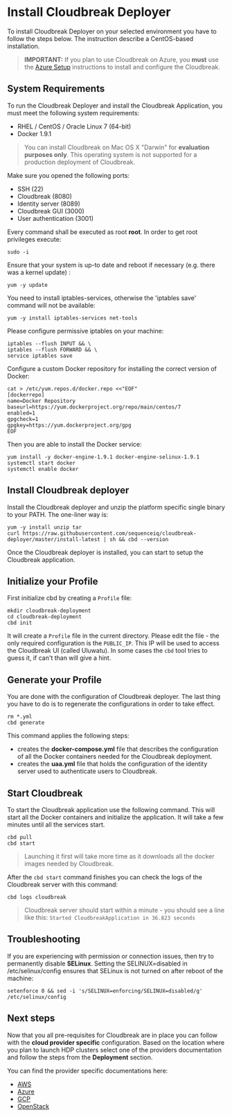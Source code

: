 # Install Cloudbreak Deployer

To install Cloudbreak Deployer on your selected environment you have to follow the steps below. The instruction describe a CentOS-based installation.

> **IMPORTANT:** If you plan to use Cloudbreak on Azure, you **must** use the [Azure Setup](azure.md) instructions to install and configure the Cloudbreak.

## System Requirements

To run the Cloudbreak Deployer and install the Cloudbreak Application, you must meet the following system requirements:

 * RHEL / CentOS / Oracle Linux 7 (64-bit)
 * Docker 1.9.1

> You can install Cloudbreak on Mac OS X "Darwin" for **evaluation purposes only**. This operating system is not supported for a production deployment of Cloudbreak.

Make sure you opened the following ports:

 * SSH (22)
 * Cloudbreak (8080)
 * Identity server (8089)
 * Cloudbreak GUI (3000)
 * User authentication (3001)

Every command shall be executed as root **root**. In order to get root privileges execute:

```
sudo -i
```

Ensure that your system is up-to date and reboot if necessary (e.g. there was a kernel update)  :

```
yum -y update
```

You need to install iptables-services, otherwise the 'iptables save' command will not be available:

```
yum -y install iptables-services net-tools
```

Please configure permissive iptables on your machine:

```
iptables --flush INPUT && \
iptables --flush FORWARD && \
service iptables save
```

Configure a custom Docker repository for installing the correct version of Docker:

```
cat > /etc/yum.repos.d/docker.repo <<"EOF"
[dockerrepo]
name=Docker Repository
baseurl=https://yum.dockerproject.org/repo/main/centos/7
enabled=1
gpgcheck=1
gpgkey=https://yum.dockerproject.org/gpg
EOF
```

Then you are able to install the Docker service:

```
yum install -y docker-engine-1.9.1 docker-engine-selinux-1.9.1
systemctl start docker
systemctl enable docker
```

## Install Cloudbreak deployer

Install the Cloudbreak deployer and unzip the platform specific single binary to your PATH. The one-liner way is:

```
yum -y install unzip tar
curl https://raw.githubusercontent.com/sequenceiq/cloudbreak-deployer/master/install-latest | sh && cbd --version
```

Once the Cloudbreak deployer is installed, you can start to setup the Cloudbreak application.

## Initialize your Profile

First initialize cbd by creating a `Profile` file:

```
mkdir cloudbreak-deployment
cd cloudbreak-deployment
cbd init
```

It will create a `Profile` file in the current directory. Please edit the file - the only required
configuration is the `PUBLIC_IP`. This IP will be used to access the Cloudbreak UI
(called Uluwatu). In some cases the `cbd` tool tries to guess it, if can't than will give a hint.

## Generate your Profile

You are done with the configuration of Cloudbreak deployer. The last thing you have to do is to regenerate the configurations in order to take effect.

```
rm *.yml
cbd generate
```

This command applies the following steps:

- creates the **docker-compose.yml** file that describes the configuration of all the Docker containers needed for the Cloudbreak deployment.
- creates the **uaa.yml** file that holds the configuration of the identity server used to authenticate users to Cloudbreak.

## Start Cloudbreak

To start the Cloudbreak application use the following command.
This will start all the Docker containers and initialize the application. It will take a few minutes until all the services start.

```
cbd pull
cbd start
```

>Launching it first will take more time as it downloads all the docker images needed by Cloudbreak.

After the `cbd start` command finishes you can check the logs of the Cloudbreak server with this command:

```
cbd logs cloudbreak
```
>Cloudbreak server should start within a minute - you should see a line like this: `Started CloudbreakApplication in 36.823 seconds`


## Troubleshooting

If you are experiencing with permission or connection issues, then try to permanently disable **SELinux**. Setting the SELINUX=disabled in /etc/selinux/config  ensures that SELinux is not turned on after reboot of the machine:

```
setenforce 0 && sed -i 's/SELINUX=enforcing/SELINUX=disabled/g' /etc/selinux/config
```


## Next steps

Now that you all pre-requisites for Cloudbreak are in place you can follow with the **cloud provider specific** configuration. Based on the location where you plan to launch HDP clusters select one of the providers documentation and follow the steps from the **Deployment** section.

You can find the provider specific documentations here:

* [AWS](aws.md)
* [Azure](azure.md)
* [GCP](gcp.md)
* [OpenStack](openstack.md)
